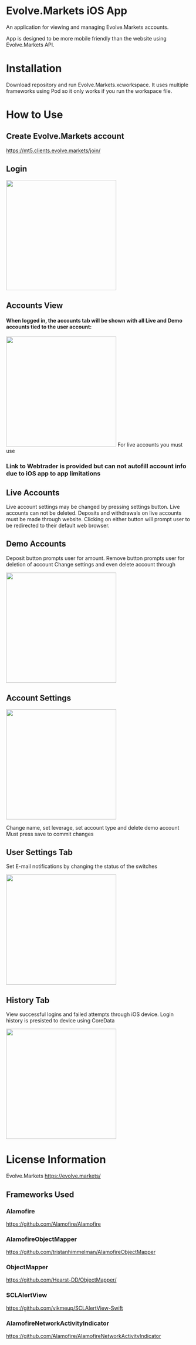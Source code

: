 # Evolve.Markets iOS App

An application for viewing and managing Evolve.Markets accounts.

App is designed to be more mobile friendly than the website using Evolve.Markets API.

# Installation
Download repository and run Evolve.Markets.xcworkspace. 
It uses multiple frameworks using Pod so it only works if you run the workspace file.

# How to Use

## Create Evolve.Markets account
https://mt5.clients.evolve.markets/join/

## Login

<img src= "https://github.com/alextaoultsides/evolve.markets/blob/master/images/login.png" width="300" />

## Accounts View

#### When logged in, the accounts tab will be shown with all Live and Demo accounts tied to the user account:

<img src= "https://github.com/alextaoultsides/evolve.markets/blob/master/images/accounts.png" width="300" />
For live accounts you must use 

### Link to Webtrader is provided but can not autofill account info due to iOS app to app limitations

## Live Accounts
Live account settings may be changed by pressing settings button.  Live accounts can not be deleted.
Deposits and withdrawals on live accounts must be made through website.  Clicking on either button will prompt user to be redirected to their default web browser.


## Demo Accounts
 Deposit button prompts user for amount.
Remove button prompts user for deletion of account
Change settings and even delete account through 

<img src= "https://github.com/alextaoultsides/evolve.markets/blob/master/images/addFunds.png" width="300" />

## Account Settings

<img src= "https://github.com/alextaoultsides/evolve.markets/blob/master/images/accountSetting.png" width="300" />

Change name, set leverage, set account type and delete demo account
Must press save to commit changes 


## User Settings Tab
Set E-mail notifications by changing the status of the switches

<img src= "https://github.com/alextaoultsides/evolve.markets/blob/master/images/userSetting.png" width="300" />

## History Tab
View successful logins and failed attempts through iOS device.  Login history is presisted to device using CoreData

<img src= "https://github.com/alextaoultsides/evolve.markets/blob/master/images/history.png" width="300" />


# License Information

Evolve.Markets
https://evolve.markets/

## Frameworks Used

### Alamofire
https://github.com/Alamofire/Alamofire

### AlamofireObjectMapper
https://github.com/tristanhimmelman/AlamofireObjectMapper

### ObjectMapper
https://github.com/Hearst-DD/ObjectMapper/

### SCLAlertView
https://github.com/vikmeup/SCLAlertView-Swift

### AlamofireNetworkActivityIndicator
https://github.com/Alamofire/AlamofireNetworkActivityIndicator
